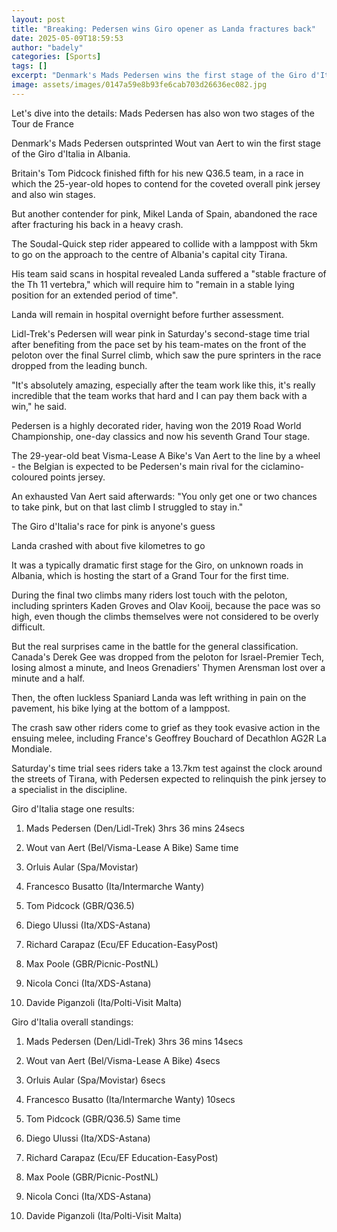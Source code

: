 ```yaml
---
layout: post
title: "Breaking: Pedersen wins Giro opener as Landa fractures back"
date: 2025-05-09T18:59:53
author: "badely"
categories: [Sports]
tags: []
excerpt: "Denmark's Mads Pedersen wins the first stage of the Giro d'Italia from Wout van Aert in Albania, while Mikel Landa fractures his back in a late crash."
image: assets/images/0147a59e8b93fe6cab703d26636ec082.jpg
---
```


Let's dive into the details: Mads Pedersen has also won two stages of the Tour de France

Denmark's Mads Pedersen outsprinted Wout van Aert to win the first stage of the Giro d'Italia in Albania. 

Britain's Tom Pidcock finished fifth for his new Q36.5 team, in a race in which the 25-year-old hopes to contend for the coveted overall pink jersey and also win stages.

But another contender for pink, Mikel Landa of Spain, abandoned the race after fracturing his back in a heavy crash.

The Soudal-Quick step rider appeared to collide with a lamppost with 5km to go on the approach to the centre of Albania's capital city Tirana.

His team said scans in hospital revealed Landa suffered a "stable fracture of the Th 11 vertebra," which will require him to "remain in a stable lying position for an extended period of time".

Landa will remain in hospital overnight before further assessment.

Lidl-Trek's Pedersen will wear pink in Saturday's second-stage time trial after benefiting from the pace set by his team-mates on the front of the peloton over the final Surrel climb, which saw the pure sprinters in the race dropped from the leading bunch.

"It's absolutely amazing, especially after the team work like this, it's really incredible that the team works that hard and I can pay them back with a win," he said.

Pedersen is a highly decorated rider, having won the 2019 Road World Championship, one-day classics and now his seventh Grand Tour stage.

The 29-year-old beat Visma-Lease A Bike's Van Aert to the line by a wheel - the Belgian is expected to be Pedersen's main rival for the ciclamino-coloured points jersey. 

An exhausted Van Aert said afterwards: "You only get one or two chances to take pink, but on that last climb I struggled to stay in."

The Giro d'Italia's race for pink is anyone's guess

Landa crashed with about five kilometres to go

It was a typically dramatic first stage for the Giro, on unknown roads in Albania, which is hosting the start of a Grand Tour for the first time.

During the final two climbs many riders lost touch with the peloton, including sprinters Kaden Groves and Olav Kooij, because the pace was so high, even though the climbs themselves were not considered to be overly difficult.

But the real surprises came in the battle for the general classification. Canada's Derek Gee was dropped from the peloton for Israel-Premier Tech, losing almost a minute, and Ineos Grenadiers' Thymen Arensman lost over a minute and a half. 

Then, the often luckless Spaniard Landa was left writhing in pain on the pavement, his bike lying at the bottom of a lamppost.

The crash saw other riders come to grief as they took evasive action in the ensuing melee, including France's Geoffrey Bouchard of Decathlon AG2R La Mondiale.   

Saturday's time trial sees riders take a 13.7km test against the clock around the streets of Tirana, with Pedersen expected to relinquish the pink jersey to a specialist in the discipline. 

Giro d'Italia stage one results:

1. Mads Pedersen (Den/Lidl-Trek) 3hrs 36 mins 24secs

2. Wout van Aert (Bel/Visma-Lease A Bike) Same time

3. Orluis Aular (Spa/Movistar)

4. Francesco Busatto (Ita/Intermarche Wanty) 

5. Tom Pidcock (GBR/Q36.5)

6. Diego Ulussi (Ita/XDS-Astana)

7. Richard Carapaz (Ecu/EF Education-EasyPost)

8. Max Poole (GBR/Picnic-PostNL)

9. Nicola Conci (Ita/XDS-Astana)

10. Davide Piganzoli (Ita/Polti-Visit Malta)

Giro d'Italia overall standings:

1. Mads Pedersen (Den/Lidl-Trek) 3hrs 36 mins 14secs

2. Wout van Aert (Bel/Visma-Lease A Bike) 4secs

3. Orluis Aular (Spa/Movistar) 6secs

4. Francesco Busatto (Ita/Intermarche Wanty) 10secs

5. Tom Pidcock (GBR/Q36.5) Same time

6. Diego Ulussi (Ita/XDS-Astana)

7. Richard Carapaz (Ecu/EF Education-EasyPost)

8. Max Poole (GBR/Picnic-PostNL)

9. Nicola Conci (Ita/XDS-Astana)

10. Davide Piganzoli (Ita/Polti-Visit Malta)

